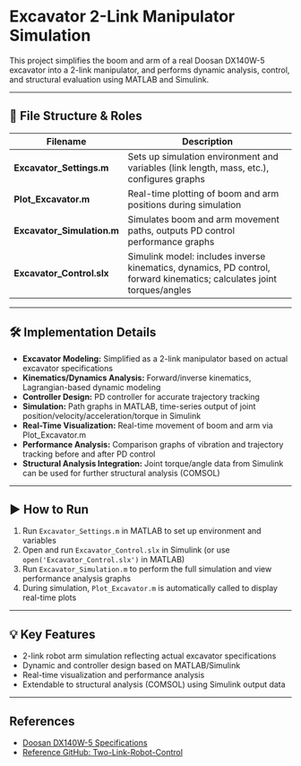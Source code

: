 # Excavator 2-Link Manipulator Simulation

This project simplifies the boom and arm of a real Doosan DX140W-5 excavator into a 2-link manipulator, and performs dynamic analysis, control, and structural evaluation using MATLAB and Simulink.

---

## 📁 File Structure & Roles

| Filename                   | Description                                                                                  |
|----------------------------|---------------------------------------------------------------------------------------------|
| **Excavator_Settings.m**   | Sets up simulation environment and variables (link length, mass, etc.), configures graphs   |
| **Plot_Excavator.m**       | Real-time plotting of boom and arm positions during simulation                              |
| **Excavator_Simulation.m** | Simulates boom and arm movement paths, outputs PD control performance graphs                |
| **Excavator_Control.slx**  | Simulink model: includes inverse kinematics, dynamics, PD control, forward kinematics; calculates joint torques/angles |

---

## 🛠️ Implementation Details

- **Excavator Modeling:** Simplified as a 2-link manipulator based on actual excavator specifications
- **Kinematics/Dynamics Analysis:** Forward/inverse kinematics, Lagrangian-based dynamic modeling
- **Controller Design:** PD controller for accurate trajectory tracking
- **Simulation:** Path graphs in MATLAB, time-series output of joint position/velocity/acceleration/torque in Simulink
- **Real-Time Visualization:** Real-time movement of boom and arm via Plot_Excavator.m
- **Performance Analysis:** Comparison graphs of vibration and trajectory tracking before and after PD control
- **Structural Analysis Integration:** Joint torque/angle data from Simulink can be used for further structural analysis (COMSOL)

---

## ▶️ How to Run

1. Run `Excavator_Settings.m` in MATLAB to set up environment and variables
2. Open and run `Excavator_Control.slx` in Simulink (or use `open('Excavator_Control.slx')` in MATLAB)
3. Run `Excavator_Simulation.m` to perform the full simulation and view performance analysis graphs
4. During simulation, `Plot_Excavator.m` is automatically called to display real-time plots

---

## 💡 Key Features

- 2-link robot arm simulation reflecting actual excavator specifications
- Dynamic and controller design based on MATLAB/Simulink
- Real-time visualization and performance analysis
- Extendable to structural analysis (COMSOL) using Simulink output data

---

## References

- [Doosan DX140W-5 Specifications](https://blog.naver.com/PostView.nhn?blogId=cetec16&logNo=221088986488)
- [Reference GitHub: Two-Link-Robot-Control](https://github.com/AminPmi/Two-Link-Robot-Control)
